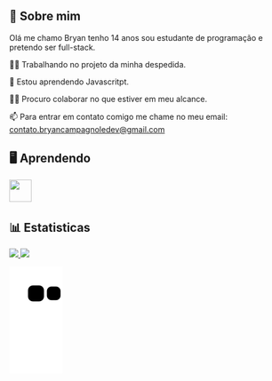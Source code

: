 ## 🚀 Sobre mim
Olá me chamo Bryan tenho 14 anos sou estudante de programação e pretendo ser full-stack.

👩‍💻 Trabalhando no projeto da minha despedida.

🧠 Estou aprendendo Javascritpt.

👯‍♀️ Procuro colaborar no que estiver em meu alcance.

📫 Para entrar em contato comigo me chame no meu email: contato.bryancampagnoledev@gmail.com

## 🖥 Aprendendo


<img src="https://cdn.jsdelivr.net/gh/devicons/devicon/icons/javascript/javascript-original.svg" width="40" height="40"/>

## 📊 Estatisticas

<div>
<a href="https://github.com/bryancsdev">
<img height="180em" src="https://github-readme-stats.vercel.app/api/top-langs/?username=bryancsdev&layout=compact&langs_count=50&theme=dracula"/>
<img height="180em" src="https://github-readme-stats.vercel.app/api?username=bryancsdev&show_icons=true&theme=dracula&include_all_commits=true&count_private=true"/>
</div>

![Snake animation](https://github.com/bryancsdev/bryancsdev/blob/output/github-contribution-grid-snake.svg)
